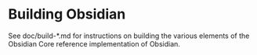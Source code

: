 Building Obsidian
================

See doc/build-*.md for instructions on building the various
elements of the Obsidian Core reference implementation of Obsidian.
